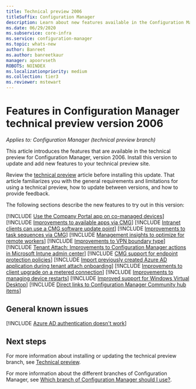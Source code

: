```yaml
---
title: Technical preview 2006
titleSuffix: Configuration Manager
description: Learn about new features available in the Configuration Manager technical preview branch version 2006.
ms.date: 06/29/2020
ms.subservice: core-infra
ms.service: configuration-manager
ms.topic: whats-new
author: Banreet
ms.author: banreetkaur
manager: apoorvseth
ROBOTS: NOINDEX
ms.localizationpriority: medium
ms.collection: tier3
ms.reviewer: mstewart
---
```


# Features in Configuration Manager technical preview version 2006

*Applies to: Configuration Manager (technical preview branch)*

This article introduces the features that are available in the technical preview for Configuration Manager, version 2006. Install this version to update and add new features to your technical preview site.

Review the [technical preview](../technical-preview.md) article before installing this update. That article familiarizes you with the general requirements and limitations for using a technical preview, how to update between versions, and how to provide feedback.

The following sections describe the new features to try out in this version:

<!-- [!INCLUDE [Example feature name](includes/2006/1234567.md)] -->

[!INCLUDE [Use the Company Portal app on co-managed devices](includes/2006/3601237.md)]
[!INCLUDE [Improvements to available apps via CMG](includes/2006/7033501.md)]
[!INCLUDE [Intranet clients can use a CMG software update point](includes/2006/7102873.md)]
[!INCLUDE [Improvements to task sequences via CMG](includes/2006/6983320.md)]
[!INCLUDE [Management insights to optimize for remote workers](includes/2006/6982226.md)]
[!INCLUDE [Improvements to VPN boundary type](includes/2006/7020519.md)]
[!INCLUDE [Tenant Attach: Improvements to Configuration Manager actions in Microsoft Intune admin center](includes/2006/7518897.md)]
[!INCLUDE [CMG support for endpoint protection policies](includes/2006/4773948.md)]
[!INCLUDE [Import previously created Azure AD application during tenant attach onboarding](includes/2006/6479246.md)]
[!INCLUDE [Improvements to client upgrade on a metered connection](includes/2006/6976145.md)]
[!INCLUDE [Improvements to managing device restarts](includes/2006/3601213.md)]
[!INCLUDE [Improved support for Windows Virtual Desktop](includes/2006/6527576.md)]
[!INCLUDE [Direct links to Configuration Manager Community hub items](includes/2006/4224406.md)]

## General known issues

[!INCLUDE [Azure AD authentication doesn't work](includes/2006/known-issue-7569264.md)]

## Next steps

For more information about installing or updating the technical preview branch, see [Technical preview](../technical-preview.md).

For more information about the different branches of Configuration Manager, see [Which branch of Configuration Manager should I use?](../../understand/which-branch-should-i-use.md).
